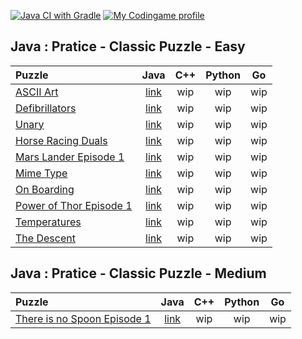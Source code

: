 [![Java CI with Gradle](https://github.com/skynet2982/codingame/actions/workflows/gradle.yml/badge.svg)](https://github.com/skynet2982/codingame/actions/workflows/gradle.yml)
[![My Codingame profile](https://img.shields.io/badge/Codingame-profile-blue.svg)](https://www.codingame.com/profile/0efaab4aba049a260e47aea4e8245f473589531) 

## Java : Pratice - Classic Puzzle - Easy
| Puzzle                                                                                     |                                          Java                                           | C++ | Python | Go |
|:-------------------------------------------------------------------------------------------|:---------------------------------------------------------------------------------------:|:-----:|:----:|:----:|
| [ASCII Art](https://www.codingame.com/training/easy/ascii-art)                             |      [link](./src/main/java/solutions/practice/classicPuzzles/easy/AsciiArt.java)       | wip | wip | wip |
| [Defibrillators](https://www.codingame.com/training/easy/defibrillators)                   |   [link](./src/main/java/solutions/practice/classicPuzzles/easy/Defibrillators.java)    | wip | wip | wip |
| [Unary](https://www.codingame.com/training/easy/chuck-norris)                              |        [link](./src/main/java/solutions/practice/classicPuzzles/easy/Unary.java)        | wip | wip | wip |
| [Horse Racing Duals](https://www.codingame.com/training/easy/horse-racing-duals)           |  [link](./src/main/java/solutions/practice/classicPuzzles/easy/HorseRacingDuals.java)   | wip | wip | wip |
| [Mars Lander Episode 1](https://www.codingame.com/training/easy/mars-lander-episode-1)     | [link](./src/main/java/solutions/practice/classicPuzzles/easy/MarsLanderEpisode1.java)  | wip | wip | wip |
| [Mime Type](https://www.codingame.com/training/easy/mime-type)                             |      [link](./src/main/java/solutions/practice/classicPuzzles/easy//MimeType.java)      | wip | wip | wip |
| [On Boarding](https://www.codingame.com/training/easy/onboarding)                          |     [link](./src/main/java/solutions/practice/classicPuzzles/easy/OnBoarding.java)      | wip | wip | wip |
| [Power of Thor Episode 1](https://www.codingame.com/training/easy/power-of-thor-episode-1) | [link](./src/main/java/solutions/practice/classicPuzzles/easy/PowerOfThorEpisode1.java) | wip | wip | wip |
| [Temperatures](https://www.codingame.com/training/easy/temperatures)                       |    [link](./src/main/java/solutions/practice/classicPuzzles/easy/Temperatures.java)     | wip | wip | wip |
| [The Descent](https://www.codingame.com/training/easy/the-descent)                         |     [link](./src/main/java/solutions/practice/classicPuzzles/easy/TheDescent.java)      | wip | wip | wip |

## Java : Pratice - Classic Puzzle - Medium
| Puzzle                                                                           |                                             Java                                             | C++ | Python | Go |
|:---------------------------------------------------------------------------------|:--------------------------------------------------------------------------------------------:|:-----:|:----:|:----:|
| [There is no Spoon Episode 1](https://www.codingame.com/training/medium/there-is-no-spoon-episode-1) | [link](./src/main/java/solutions/practice/classicPuzzles/medium/ThereIsNoSpoonEpisode1.java) | wip | wip | wip |
